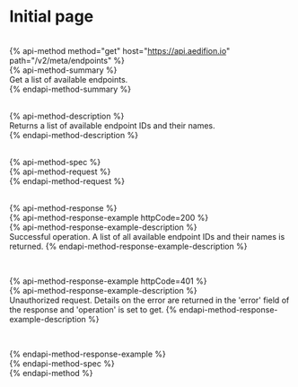 # Initial page
<br/>{% api-method method="get" host="https://api.aedifion.io" path="/v2/meta/endpoints" %}
<br/>{% api-method-summary %}<br/>
Get a list of available endpoints.
<br/>{% endapi-method-summary %}

<br/>{% api-method-description %}
<br/>Returns a list of available endpoint IDs and their names.
<br/>{% endapi-method-description %}

<br/>{% api-method-spec %}
<br/>{% api-method-request %}
<br/>{% endapi-method-request %}

<br/>{% api-method-response %}
<br/>{% api-method-response-example httpCode=200 %}
<br/>{% api-method-response-example-description %}
<br/>Successful operation. A list of all available endpoint IDs and their names is returned.
{% endapi-method-response-example-description %}
```

```
<br/>{% api-method-response-example httpCode=401 %}
<br/>{% api-method-response-example-description %}
<br/>Unauthorized request. Details on the error are returned in the 'error' field of the response and 'operation' is set to get.
{% endapi-method-response-example-description %}

```

```

<br/>{% endapi-method-response-example %}
<br/>{% endapi-method-spec %}
<br/>{% endapi-method %}
